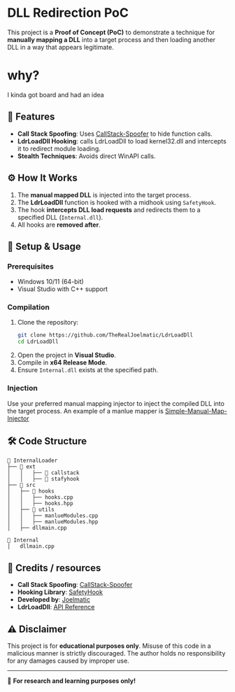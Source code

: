 
# DLL Redirection PoC

This project is a **Proof of Concept (PoC)** to demonstrate a technique for **manually mapping a DLL** into a target process and then loading another DLL in a way that appears legitimate.

# why?
I kinda got board and had an idea

## 📌 Features

- **Call Stack Spoofing**: Uses [CallStack-Spoofer](https://github.com/Barracudach/CallStack-Spoofer) to hide function calls.
- **LdrLoadDll Hooking**: calls LdrLoadDll to load kernel32.dll and intercepts it to redirect module loading.
- **Stealth Techniques**: Avoids direct WinAPI calls.

## ⚙️ How It Works

1. The **manual mapped DLL** is injected into the target process.
2. The **LdrLoadDll** function is hooked with a midhook using `SafetyHook`.
3. The hook **intercepts DLL load requests** and redirects them to a specified DLL (`Internal.dll`).
4. All hooks are **removed after**.

## 🔧 Setup & Usage

### Prerequisites
- Windows 10/11 (64-bit)
- Visual Studio with C++ support

### Compilation
1. Clone the repository:
   ```sh
   git clone https://github.com/TheRealJoelmatic/LdrLoadDll
   cd LdrLoadDll
   ```
2. Open the project in **Visual Studio**.
3. Compile in **x64 Release Mode**.
4. Ensure `Internal.dll` exists at the specified path.

### Injection
Use your preferred manual mapping injector to inject the compiled DLL into the target process.
An example  of a manlue mapper is [Simple-Manual-Map-Injector](https://github.com/TheCruZ/Simple-Manual-Map-Injector)

## 🛠️ Code Structure

```
📂 InternalLoader
├── 📂 ext
│   │   ├── 📂 callstack
│   │   ├── 📂 stafyhook
├── 📂 src
│   ├── 📂 hooks
│   │   ├── hooks.cpp
│   │   ├── hooks.hpp
│   ├── 📂 utils
│   │   ├── manlueModules.cpp
│   │   ├── manlueModules.hpp
│   ├── dllmain.cpp

📂 Internal
│   dllmain.cpp
```

## 🚀 Credits / resources
- **Call Stack Spoofing**: [CallStack-Spoofer](https://github.com/Barracudach/CallStack-Spoofer)
- **Hooking Library**: [SafetyHook](https://github.com/stevemk14ebr/SafetyHook)
- **Developed by**: [Joelmatic](https://github.com/TheRealJoelmatic)
- **LdrLoadDll**: [API Reference](http://undocumented.ntinternals.net/index.html?page=UserMode%2FUndocumented%20Functions%2FExecutable%20Images%2FLdrLoadDll.html)

## ⚠️ Disclaimer
This project is for **educational purposes only**. Misuse of this code in a malicious manner is strictly discouraged. The author holds no responsibility for any damages caused by improper use.

---

📢 **For research and learning purposes only!**

